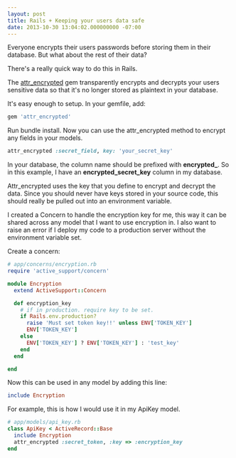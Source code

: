 ```yaml
---
layout: post
title: Rails + Keeping your users data safe
date: 2013-10-30 13:04:02.000000000 -07:00
---
```

Everyone encrypts their users passwords before storing them in their database. But what about the rest of their data?

There's a really quick way to do this in Rails.

The <a href="https://github.com/attr-encrypted/attr_encrypted">attr_encrypted</a> gem transparently encrypts and decrypts your users sensitive data so that it's no longer stored as plaintext in your database.

It's easy enough to setup. In your gemfile, add:
```ruby
gem 'attr_encrypted'
```
Run bundle install. Now you can use the attr_encrypted method to encrypt any fields in your models.
```ruby
attr_encrypted :secret_field, key: 'your_secret_key'
```

In your database, the column name should be prefixed with **encrypted\_**. So in this example, I have an **encrypted_secret\_key** column in my database.

Attr_encrypted uses the key that you define to encrypt and decrypt the data. Since you should never have keys stored in your source code, this should really be pulled out into an environment variable.

I created a Concern to handle the encryption key for me, this way it can be shared across any model that I want to use encryption in. I also want to raise an error if I deploy my code to a production server without the environment variable set.

Create a concern:
```ruby
# app/concerns/encryption.rb
require 'active_support/concern'

module Encryption
  extend ActiveSupport::Concern

  def encryption_key
    # if in production. require key to be set.
    if Rails.env.production?
      raise 'Must set token key!!' unless ENV['TOKEN_KEY']
      ENV['TOKEN_KEY']
    else
      ENV['TOKEN_KEY'] ? ENV['TOKEN_KEY'] : 'test_key'
    end
  end

end
```

Now this can be used in any model by adding this line:

```ruby
include Encryption
```
For example, this is how I would use it in my ApiKey model.

```ruby
# app/models/api_key.rb
class ApiKey < ActiveRecord::Base
  include Encryption
  attr_encrypted :secret_token, :key => :encryption_key
end
```
